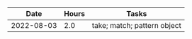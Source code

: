 | Date     | Hours | Tasks
|----------|-------|----------------------------------------------------------|
|2022-08-03| 2.0   | take; match; pattern object
